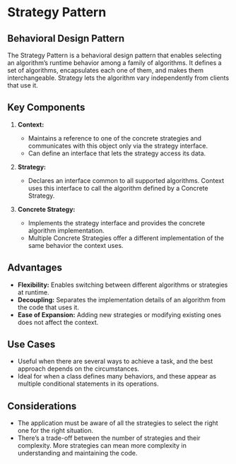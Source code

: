 # Strategy Pattern

## Behavioral Design Pattern

The Strategy Pattern is a behavioral design pattern that enables selecting an algorithm’s runtime behavior among a
family of algorithms. It defines a set of algorithms, encapsulates each one of them, and makes them interchangeable.
Strategy lets the algorithm vary independently from clients that use it.

## Key Components

1. **Context:**
    - Maintains a reference to one of the concrete strategies and communicates with this object only via the strategy
      interface.
    - Can define an interface that lets the strategy access its data.

2. **Strategy:**
    - Declares an interface common to all supported algorithms. Context uses this interface to call the algorithm
      defined by a Concrete Strategy.

3. **Concrete Strategy:**
    - Implements the strategy interface and provides the concrete algorithm implementation.
    - Multiple Concrete Strategies offer a different implementation of the same behavior the context uses.

## Advantages

- **Flexibility:** Enables switching between different algorithms or strategies at runtime.
- **Decoupling:** Separates the implementation details of an algorithm from the code that uses it.
- **Ease of Expansion:** Adding new strategies or modifying existing ones does not affect the context.

## Use Cases

- Useful when there are several ways to achieve a task, and the best approach depends on the circumstances.
- Ideal for when a class defines many behaviors, and these appear as multiple conditional statements in its operations.

## Considerations

- The application must be aware of all the strategies to select the right one for the right situation.
- There’s a trade-off between the number of strategies and their complexity. More strategies can mean more complexity in
  understanding and maintaining the code.

